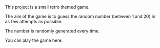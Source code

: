 This project is a small retro themed game.

The aim of the game is to guess the random number (between 1 and 20) in as few attempts as possible.

The number is randomly generated every time.

You can play the game here: 
